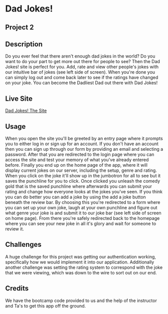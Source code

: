 # Dad Jokes! 

## Project 2 

## Description 
Do you ever feel that there aren't enough dad jokes in the world? Do you want to do your part to get more out there for people to see? Then the Dad Jokes! site is perfect for you. Add, rate and view other people's jokes with our intuitive bar of jokes (see left side of screen). When you're done you can simply log out and come back later to see if the ratings have changed on your joke. You can become the Dadliest Dad out there with Dad Jokes!

## Live Site
[Dad Jokes! The Site](https://vast-gorge-32848.herokuapp.com/)

## Usage
When you open the site you'll be greeted by an entry page where it prompts you to either log in or sign up for an account. If you don't have an account then you can sign up through our form by providing an email and selecting a password. After that you are redirected to the login page where you can access the site and test your memory of what you've already entered before. Finally you end up on the home page of the app, where it will display current jokes on our server, including the setup, genre and rating. When you click on the joke it'll show up in the jumbotron for all to see but it saves the punchline for you to click. Once clicked you unleash the comedy gold that is the saved punchline where afterwards you can submit your rating and change how everyone looks at the jokes you've seen. If you think you can do better you can add a joke by using the add a joke button beneath the review bar. By choosing this you're redirected to a form where you can set up your own joke, laugh at your own punchline and figure out what genre your joke is and submit it to our joke bar (see left side of screen on home page). From there you're safely redirected back to the homepage where you can see your new joke in all it's glory and wait for someone to review it.

## Challenges
A huge challenge for this project was getting our authentication working, specifically how we would implement it into our application. Additionally another challenge was setting the rating system to correspond with the joke that we were viewing, which was down to the wire to sort out on our end. 

## Credits 
We have the bootcamp code provided to us and the help of the instructor and Ta's to get this app off the ground.
